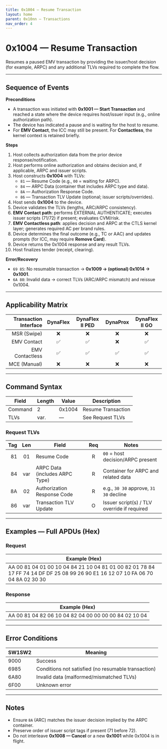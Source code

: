 ```yaml
---
title: 0x1004 — Resume Transaction
layout: home
parent: 0x10nn – Transactions
nav_order: 4
---
```


# 0x1004 — Resume Transaction

Resumes a paused EMV transaction by providing the issuer/host decision (for example, ARPC) and any additional TLVs required to complete the flow.

---

## Sequence of Events

**Preconditions**
- A transaction was initiated with **0x1001 — Start Transaction** and reached a state where the device requires host/issuer input (e.g., online authorization path).
- The device has indicated a pause and is waiting for the host to resume.
- For **EMV Contact**, the ICC may still be present. For **Contactless**, the kernel context is retained briefly.

**Steps**
1. Host collects authorization data from the prior device response/notification.
2. Host performs online authorization and obtains decision and, if applicable, ARPC and issuer scripts.
3. Host constructs **0x1004** with TLVs:
   - `81` — Resume Code (e.g., `00` = waiting for ARPC).
   - `84` — ARPC Data (container that includes ARPC type and data).
   - `8A` — Authorization Response Code.
   - `86` — Transaction TLV Update (optional; issuer scripts/overrides).
4. Host sends **0x1004** to the device.
5. Device validates the TLVs (lengths, ARC/ARPC consistency).
6. **EMV Contact path**: performs EXTERNAL AUTHENTICATE; executes issuer scripts (71/72) if present; evaluates CVM/risk.
7. **EMV Contactless path**: applies decision and ARPC at the CTLS kernel layer; generates required AC per brand rules.
8. Device determines the final outcome (e.g., TC or AAC) and updates prompts (for ICC, may require **Remove Card**).
9. Device returns the 0x1004 response and any result TLVs.
10. Host finalizes tender (receipt, clearing).

**Error/Recovery**
- `69 85`: No resumable transaction → **0x1009 → (optional) 0x1014 → 0x1001**.
- `6A 80`: Invalid data → correct TLVs (ARC/ARPC mismatch) and reissue 0x1004.

---

## Applicability Matrix

| Transaction Interface | DynaFlex | DynaFlex II PED | DynaProx | DynaFlex II GO |
|----------------------:|:--------:|:---------------:|:--------:|:--------------:|
| MSR (Swipe)           | ❌       | ❌              | ❌       | ❌             |
| EMV Contact           | ✅       | ✅              | ❌       | ✅             |
| EMV Contactless       | ✅       | ✅              | ✅       | ✅             |
| MCE (Manual)          | ❌       | ❌              | ❌       | ❌             |

---

## Command Syntax

| Field   | Length | Value  | Description          |
|---------|--------|--------|----------------------|
| Command | 2      | 0x1004 | Resume Transaction   |
| TLVs    | var.   | —      | See Request TLVs     |

### Request TLVs

| Tag | Len | Field                           | Req | Notes                                       |
|----:|:---:|---------------------------------|:---:|---------------------------------------------|
| 81  | 01  | Resume Code                     | R   | `00` = host decision/ARPC present           |
| 84  | var | ARPC Data (includes ARPC Type)  | R   | Container for ARPC and related data         |
| 8A  | 02  | Authorization Response Code     | R   | e.g., `30 30` approve, `31 30` decline      |
| 86  | var | Transaction TLV Update          | O   | Issuer script(s) / TLV override if required |

---

## Examples — Full APDUs (Hex)

### Request
| Example (Hex) |
|---------------|
| AA 00 81 04 01 00 10 04 84 21 10 04 81 01 00 82 01 78 84 17 FF 74 14 DF DF 25 08 99 26 90 E1 16 12 07 10 FA 06 70 04 8A 02 30 30 |

### Response
| Example (Hex) |
|---------------|
| AA 00 81 04 82 06 10 04 82 04 00 00 00 00 84 02 10 04 |

---

## Error Conditions

| SW1SW2 | Meaning                                            |
|--------|-----------------------------------------------------|
| 9000   | Success                                             |
| 6985   | Conditions not satisfied (no resumable transaction) |
| 6A80   | Invalid data (malformed/mismatched TLVs)            |
| 6F00   | Unknown error                                       |

---

## Notes
- Ensure `8A` (ARC) matches the issuer decision implied by the ARPC container.
- Preserve order of issuer script tags if present (71 before 72).
- Do not interleave **0x1008 — Cancel** or a new **0x1001** while 0x1004 is in flight.
